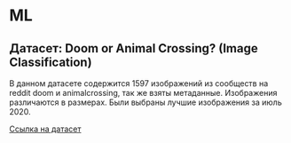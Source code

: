 # ML

## Датасет: Doom or Animal Crossing? (Image Classification)

В данном датасете содержится 1597 изображений из сообществ на reddit doom и animalcrossing, так же взяты метаданные.
Изображения различаются в размерах. Были выбраны лучшие изображения за июль 2020.

[Ссылка на датасет](https://www.kaggle.com/andrewmvd/doom-crossing)
